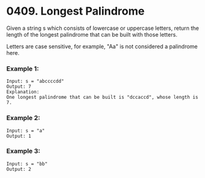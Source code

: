 # 0409. Longest Palindrome
Given a string s which consists of lowercase or uppercase letters, return the length of the longest palindrome that can be built with those letters.

Letters are case sensitive, for example, "Aa" is not considered a palindrome here.

### Example 1:
```
Input: s = "abccccdd"
Output: 7
Explanation:
One longest palindrome that can be built is "dccaccd", whose length is 7.
```

### Example 2:
```
Input: s = "a"
Output: 1
```

### Example 3:
```
Input: s = "bb"
Output: 2
```